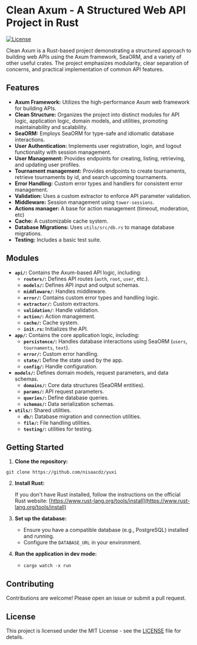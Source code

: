 # Clean Axum - A Structured Web API Project in Rust

[![License](https://img.shields.io/badge/License-MIT-blue.svg)](LICENSE)

Clean Axum is a Rust-based project demonstrating a structured approach to building web APIs using the Axum framework, SeaORM, and a variety of other useful crates. The project emphasizes modularity, clear separation of concerns, and practical implementation of common API features.

## Features

*   **Axum Framework:** Utilizes the high-performance Axum web framework for building APIs.
*   **Clean Structure:** Organizes the project into distinct modules for API logic, application logic, domain models, and utilities, promoting maintainability and scalability.
*   **SeaORM:** Employs SeaORM for type-safe and idiomatic database interactions.
*   **User Authentication:** Implements user registration, login, and logout functionality with session management.
*   **User Management:** Provides endpoints for creating, listing, retrieving, and updating user profiles.
*   **Tournament management:** Provides endpoints to create tournaments, retrieve tournaments by id, and search upcoming tournaments.
*   **Error Handling:** Custom error types and handlers for consistent error management.
*   **Validation:** Uses a custom extractor to enforce API parameter validation.
*   **Middleware:** Session management using `tower-sessions`.
* **Actions manager:** A base for action management (timeout, moderation, etc)
* **Cache:** A customizable cache system.
*   **Database Migrations:** Uses `utils/src/db.rs` to manage database migrations.
*   **Testing:** Includes a basic test suite.

## Modules

*   **`api/`:** Contains the Axum-based API logic, including:
    *   **`routers/`:** Defines API routes (`auth`, `root`, `user`, etc.).
    *   **`models/`:** Defines API input and output schemas.
    *   **`middleware/`**: Handles middleware.
    *   **`error/`:** Contains custom error types and handling logic.
    * **`extractor/`:** Custom extractors.
    *   **`validation/`**: Handle validation.
    * **`action/`:** Action management.
    * **`cache/`:** Cache system.
    *   **`init.rs`:** Initializes the API.
*   **`app/`:** Contains the core application logic, including:
    *   **`persistence/`:** Handles database interactions using SeaORM (`users`, `tournaments`, `text`).
    *   **`error/`:** Custom error handling.
    * **`state/`:** Define the state used by the app.
    * **`config/`:** Handle configuration.
*   **`models/`:** Defines domain models, request parameters, and data schemas.
    *   **`domains/`:** Core data structures (SeaORM entities).
    *   **`params/`:** API request parameters.
    *   **`queries/`:** Define database queries.
    *   **`schemas/`:** Data serialization schemas.
* **`utils/`:** Shared utilities.
    * **`db/`:** Database migration and connection utilities.
    * **`file/`:** File handling utilities.
    * **`testing/`:** utilities for testing.

## Getting Started

1.  **Clone the repository:**
  ```
  git clone https://github.com/nisaacdz/yuxi
  ```

2.  **Install Rust:**

    If you don't have Rust installed, follow the instructions on the official Rust website: [https://www.rust-lang.org/tools/install](https://www.rust-lang.org/tools/install)

3.  **Set up the database:**

    * Ensure you have a compatible database (e.g., PostgreSQL) installed and running.
    * Configure the `DATABASE_URL` in your environment.

4.  **Run the application in dev mode:**
    * `cargo watch -x run`


## Contributing

Contributions are welcome! Please open an issue or submit a pull request.

## License

This project is licensed under the MIT License - see the [LICENSE](LICENSE) file for details.